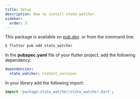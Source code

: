 ```yaml
---
title: Setup
description: How to install state_watcher.
sidebar:
  order: 3
---
```


This package is available on [pub.dev][pub].
or from the command line:

```bash
$ flutter pub add state_watcher
```

In the **pubspec.yaml** file of your flutter project, add the following dependency:

```yaml
dependencies:
  state_watcher: <latest_version>
```

In your library add the following import:

```dart
import 'package:state_watcher/state_watcher.dart';
```

<!-- Links -->
[pub]: https://pub.dartlang.org/packages/state_watcher